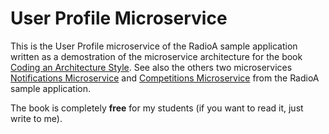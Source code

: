 # User Profile Microservice

This is the User Profile microservice of the RadioA sample application written as a demostration of the microservice architecture for the book [Coding an Architecture Style](https://leanpub.com/codinganarchitecturestyle). See also the others two microservices [Notifications Microservice](https://github.com/enriquemolinari/microservice-notifications) and [Competitions Microservice](https://github.com/enriquemolinari/microservice-competitions) from the RadioA sample application.

The book is completely **free** for my students (if you want to read it, just write to me).
